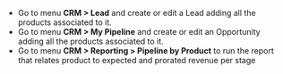 - Go to menu **CRM \> Lead** and create or edit a Lead adding all the
  products associated to it.
- Go to menu **CRM \> My Pipeline** and create or edit an Opportunity
  adding all the products associated to it.
- Go to menu **CRM \> Reporting \> Pipeline by Product** to run the
  report that relates product to expected and prorated revenue per stage
